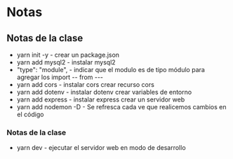 ---
---

# Notas

## Notas de la clase
- yarn init -y - crear un package.json
- yarn add mysql2 - instalar mysql2
- "type": "module", - indicar que el modulo es de tipo módulo para agregar los import -- from ---
- yarn add cors - instalar cors crear recurso cors
- yarn add dotenv - instalar dotenv crear variables de entorno
- yarn add express - instalar express crear un servidor web
- yarn add nodemon -D - Se refresca cada ve que realicemos cambios en el código

### Notas de la clase
- yarn dev - ejecutar el servidor web en modo de desarrollo